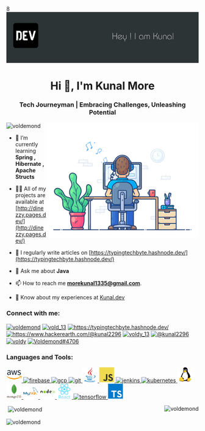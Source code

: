 8![logo](https://github.com/Voldemond/Voldemond/blob/main/Github%20Banner.png)
<h1 align="center">Hi 👋, I'm Kunal More</h1>
<h3 align="center">Tech Journeyman | Embracing Challenges, Unleashing Potential</h3>


<img align="right" alt="coding" width="400" src="https://raw.githubusercontent.com/jsuarezruiz/jsuarezruiz/master/images/coding.gif">

<p align="left"> <img src="https://komarev.com/ghpvc/?username=voldemond&label=Profile%20views&color=0e75b6&style=flat" alt="voldemond" /> </p>

- 🌱 I’m currently learning **Spring , Hibernate , Apache Structs**

- 👨‍💻 All of my projects are available at [http://dinezzy.pages.dev/](http://dinezzy.pages.dev/)

- 📝 I regularly write articles on [https://typingtechbyte.hashnode.dev/](https://typingtechbyte.hashnode.dev/)

- 💬 Ask me about **Java**

- 📫 How to reach me **morekunal1335@gmail.com**.

- 📄 Know about my experiences at [Kunal.dev](https://github.com/Voldemond/Snake-Game/files/11770416/Resume_3.pdf)

<h3 align="left">Connect with me:</h3>
<p align="left">
<a href="https://twitter.com/voldemond" target="blank"><img align="center" src="https://raw.githubusercontent.com/rahuldkjain/github-profile-readme-generator/master/src/images/icons/Social/twitter.svg" alt="voldemond" height="30" width="40" /></a>
<a href="https://instagram.com/vold_13" target="blank"><img align="center" src="https://raw.githubusercontent.com/rahuldkjain/github-profile-readme-generator/master/src/images/icons/Social/instagram.svg" alt="vold_13" height="30" width="40" /></a>
<a href="https://hashnode.com/https://typingtechbyte.hashnode.dev/" target="blank"><img align="center" src="https://raw.githubusercontent.com/rahuldkjain/github-profile-readme-generator/master/src/images/icons/Social/hashnode.svg" alt="https://typingtechbyte.hashnode.dev/" height="30" width="40" /></a>
<a href="https://www.hackerrank.com/https://www.hackerearth.com/@kunal2296" target="blank"><img align="center" src="https://raw.githubusercontent.com/rahuldkjain/github-profile-readme-generator/master/src/images/icons/Social/hackerrank.svg" alt="https://www.hackerearth.com/@kunal2296" height="30" width="40" /></a>
<a href="https://www.leetcode.com/voldy_13" target="blank"><img align="center" src="https://raw.githubusercontent.com/rahuldkjain/github-profile-readme-generator/master/src/images/icons/Social/leet-code.svg" alt="voldy_13" height="30" width="40" /></a>
<a href="https://www.hackerearth.com/@kunal2296" target="blank"><img align="center" src="https://raw.githubusercontent.com/rahuldkjain/github-profile-readme-generator/master/src/images/icons/Social/hackerearth.svg" alt="@kunal2296" height="30" width="40" /></a>
<a href="https://auth.geeksforgeeks.org/user/voldy" target="blank"><img align="center" src="https://raw.githubusercontent.com/rahuldkjain/github-profile-readme-generator/master/src/images/icons/Social/geeks-for-geeks.svg" alt="voldy" height="30" width="40" /></a>
<a href="https://discord.gg/Voldemond#4706" target="blank"><img align="center" src="https://raw.githubusercontent.com/rahuldkjain/github-profile-readme-generator/master/src/images/icons/Social/discord.svg" alt="Voldemond#4706" height="30" width="40" /></a>
</p>

<h3 align="left">Languages and Tools:</h3>
<p align="left"> <a href="https://aws.amazon.com" target="_blank" rel="noreferrer"> <img src="https://raw.githubusercontent.com/devicons/devicon/master/icons/amazonwebservices/amazonwebservices-original-wordmark.svg" alt="aws" width="40" height="40"/> </a> <a href="https://firebase.google.com/" target="_blank" rel="noreferrer"> <img src="https://www.vectorlogo.zone/logos/firebase/firebase-icon.svg" alt="firebase" width="40" height="40"/> </a> <a href="https://cloud.google.com" target="_blank" rel="noreferrer"> <img src="https://www.vectorlogo.zone/logos/google_cloud/google_cloud-icon.svg" alt="gcp" width="40" height="40"/> </a> <a href="https://git-scm.com/" target="_blank" rel="noreferrer"> <img src="https://www.vectorlogo.zone/logos/git-scm/git-scm-icon.svg" alt="git" width="40" height="40"/> </a> <a href="https://www.java.com" target="_blank" rel="noreferrer"> <img src="https://raw.githubusercontent.com/devicons/devicon/master/icons/java/java-original.svg" alt="java" width="40" height="40"/> </a> <a href="https://developer.mozilla.org/en-US/docs/Web/JavaScript" target="_blank" rel="noreferrer"> <img src="https://raw.githubusercontent.com/devicons/devicon/master/icons/javascript/javascript-original.svg" alt="javascript" width="40" height="40"/> </a> <a href="https://www.jenkins.io" target="_blank" rel="noreferrer"> <img src="https://www.vectorlogo.zone/logos/jenkins/jenkins-icon.svg" alt="jenkins" width="40" height="40"/> </a> <a href="https://kubernetes.io" target="_blank" rel="noreferrer"> <img src="https://www.vectorlogo.zone/logos/kubernetes/kubernetes-icon.svg" alt="kubernetes" width="40" height="40"/> </a> <a href="https://www.linux.org/" target="_blank" rel="noreferrer"> <img src="https://raw.githubusercontent.com/devicons/devicon/master/icons/linux/linux-original.svg" alt="linux" width="40" height="40"/> </a> <a href="https://www.mongodb.com/" target="_blank" rel="noreferrer"> <img src="https://raw.githubusercontent.com/devicons/devicon/master/icons/mongodb/mongodb-original-wordmark.svg" alt="mongodb" width="40" height="40"/> </a> <a href="https://www.mysql.com/" target="_blank" rel="noreferrer"> <img src="https://raw.githubusercontent.com/devicons/devicon/master/icons/mysql/mysql-original-wordmark.svg" alt="mysql" width="40" height="40"/> </a> <a href="https://nodejs.org" target="_blank" rel="noreferrer"> <img src="https://raw.githubusercontent.com/devicons/devicon/master/icons/nodejs/nodejs-original-wordmark.svg" alt="nodejs" width="40" height="40"/> </a> <a href="https://reactjs.org/" target="_blank" rel="noreferrer"> <img src="https://raw.githubusercontent.com/devicons/devicon/master/icons/react/react-original-wordmark.svg" alt="react" width="40" height="40"/> </a> <a href="https://www.tensorflow.org" target="_blank" rel="noreferrer"> <img src="https://www.vectorlogo.zone/logos/tensorflow/tensorflow-icon.svg" alt="tensorflow" width="40" height="40"/> </a> <a href="https://www.typescriptlang.org/" target="_blank" rel="noreferrer"> <img src="https://raw.githubusercontent.com/devicons/devicon/master/icons/typescript/typescript-original.svg" alt="typescript" width="40" height="40"/> </a> </p>

<p><img align="right" src="https://github-readme-stats.vercel.app/api/top-langs?username=voldemond&show_icons=true&locale=en&layout=compact" alt="voldemond" /></p>

<p>&nbsp;<img align="center" src="https://github-readme-stats.vercel.app/api?username=voldemond&show_icons=true&locale=en" alt="voldemond" /></p>

<p><img align="center" src="https://github-readme-streak-stats.herokuapp.com/?user=voldemond&" alt="voldemond" /></p>

